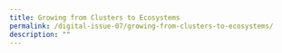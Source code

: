 ```yaml
---
title: Growing from Clusters to Ecosystems
permalink: /digital-issue-07/growing-from-clusters-to-ecosystems/
description: ""
---
```


